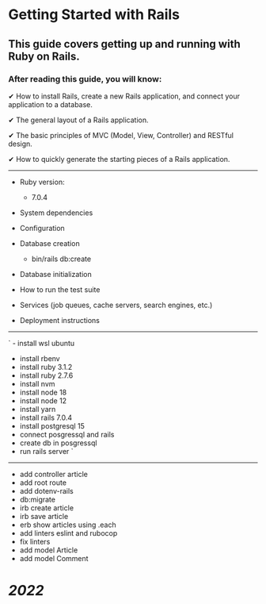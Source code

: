 # Getting Started with Rails
>
## This guide covers getting up and running with Ruby on Rails.

### After reading this guide, you will know:

✔ How to install Rails, create a new Rails application, and connect your application to a database.

✔ The general layout of a Rails application.

✔ The basic principles of MVC (Model, View, Controller) and RESTful design.

✔ How to quickly generate the starting pieces of a Rails application.

---

* Ruby version:
  - 7.0.4

* System dependencies

* Configuration

* Database creation
  - bin/rails db:create
  
* Database initialization

* How to run the test suite

* Services (job queues, cache servers, search engines, etc.)

* Deployment instructions

---
` - install wsl ubuntu
  - install rbenv
  - install ruby 3.1.2
  - install ruby 2.7.6
  - install nvm
  - install node 18
  - install node 12
  - install yarn
  - install rails 7.0.4
  - install postgresql 15
  - connect posgressql and rails
  - create db in posgressql
  - run rails server
`
---

- add controller article
- add root route
- add dotenv-rails
- db:migrate
- irb create article
- irb save article
- erb show articles using .each
- add linters eslint and rubocop
- fix linters
- add model Article
- add model Comment


#  _2022_
